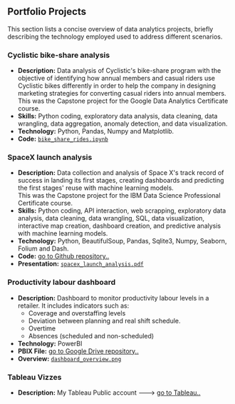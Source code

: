 ## Portfolio Projects

This section lists a concise overview of data analytics projects, briefly describing the technology employed used to address different scenarios.


### Cyclistic bike-share analysis

- **Description:** Data analysis of Cyclistic's bike-share program with the objective of identifying how annual members and casual riders use Cyclistic bikes differently in order to help the company in designing marketing strategies for converting casual riders into annual members.  
This was the Capstone project for the Google Data Analytics Certificate course.
- **Skills:** Python coding, exploratory data analysis, data cleaning, data wrangling, data aggregation, anomaly detection, and data visualization.
- **Technology:** Python, Pandas, Numpy and Matplotlib.
- **Code:** [`bike_share_rides.ipynb`](https://github.com/julionakama/julionakama.github.io/blob/main/bike_share_rides.ipynb)  


### SpaceX launch analysis

- **Description:** Data collection and analysis of Space X's track record of success in landing its first stages, creating dashboards and predicting the first stages' reuse with machine learning models.  
This was the Capstone project for the IBM Data Science Professional Certificate course.  
- **Skills:** Python coding, API interaction, web scrapping, exploratory data analysis, data cleaning, data wrangling, SQL, data visualization, interactive map creation, dashboard creation, and predictive analysis with machine learning models.  
- **Technology:** Python, BeautifulSoup, Pandas, Sqlite3, Numpy, Seaborn, Folium and Dash.  
- **Code:** [go to Github repository..](https://github.com/julionakama/SpaceX_Launch_Analysis/tree/main)  
- **Presentation:** [`spacex_launch_analysis.pdf`](https://github.com/julionakama/SpaceX_Launch_Analysis/blob/main/Presentation_Winning_Space_Race_with_Data%20Science.pdf)  


### Productivity labour dashboard

- **Description:** Dashboard to monitor productivity labour levels in a retailer. It includes indicators such as: 
  - Coverage and overstaffing levels
  - Deviation between planning and real shift schedule.
  - Overtime
  - Absences (scheduled and non-scheduled)
- **Technology:** PowerBI  
- **PBIX File:** [go to Google Drive repository..](https://drive.google.com/drive/folders/1KOPBHKOdRYBSgvKOPrGJenDA8tXaTPm7?usp=share_link)
- **Overview:** [`dashboard_overview.png`](https://github.com/julionakama/julionakama.github.io/blob/main/PowerBI_dashboard_overview.png)


### Tableau Vizzes

- **Description:** My Tableau Public account ---> [go to Tableau..](https://public.tableau.com/app/profile/julio.nakama)  


